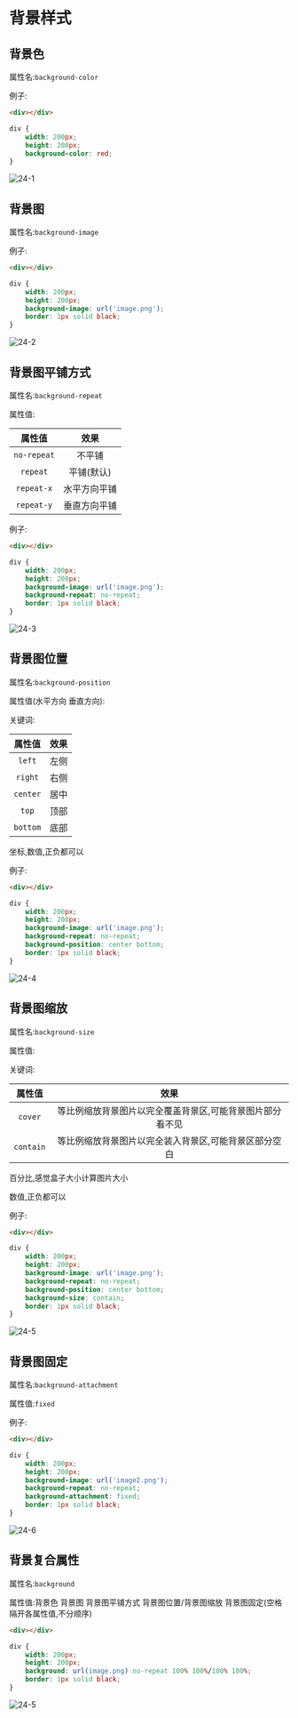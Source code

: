 # 背景样式

## 背景色

属性名:`background-color`

例子:

```html
<div></div>
```

```css
div {
    width: 200px;
    height: 200px;
    background-color: red;
}
```

![24-1](assets/24-1.png)

## 背景图

属性名:`background-image`

例子:

```html
<div></div>
```

```css
div {
    width: 200px;
    height: 200px;
    background-image: url('image.png');
    border: 1px solid black;
}
```

![24-2](assets/24-2.png)

## 背景图平铺方式

属性名:`background-repeat`

属性值:

|   属性值    |     效果     |
| :---------: | :----------: |
| `no-repeat` |    不平铺    |
|  `repeat`   |  平铺(默认)  |
| `repeat-x`  | 水平方向平铺 |
| `repeat-y`  | 垂直方向平铺 |

例子:

```html
<div></div>
```

```css
div {
    width: 200px;
    height: 200px;
    background-image: url('image.png');
    background-repeat: no-repeat;
    border: 1px solid black;
}
```

![24-3](assets/24-3.png)

## 背景图位置

属性名:`background-position`

属性值(水平方向 垂直方向):

关键词:

|  属性值  | 效果 |
| :------: | :--: |
|  `left`  | 左侧 |
| `right`  | 右侧 |
| `center` | 居中 |
|  `top`   | 顶部 |
| `bottom` | 底部 |

坐标,数值,正负都可以

例子:

```html
<div></div>
```

```css
div {
    width: 200px;
    height: 200px;
    background-image: url('image.png');
    background-repeat: no-repeat;
    background-position: center bottom;
    border: 1px solid black;
}
```

![24-4](assets/24-4.png)

## 背景图缩放

属性名:`background-size`

属性值:

关键词:

|  属性值   |                           效果                            |
| :-------: | :-------------------------------------------------------: |
|  `cover`  | 等比例缩放背景图片以完全覆盖背景区,可能背景图片部分看不见 |
| `contain` |   等比例缩放背景图片以完全装入背景区,可能背景区部分空白   |

百分比,感觉盒子大小计算图片大小

数值,正负都可以

例子:

```html
<div></div>
```

```css
div {
    width: 200px;
    height: 200px;
    background-image: url('image.png');
    background-repeat: no-repeat;
    background-position: center bottom;
    background-size: contain;
    border: 1px solid black;
}
```

![24-5](assets/24-5.png)

## 背景图固定

属性名:`background-attachment`

属性值:`fixed`

例子:

```html
<div></div>
```

```css
div {
    width: 200px;
    height: 200px;
    background-image: url('image2.png');
    background-repeat: no-repeat;
    background-attachment: fixed;
    border: 1px solid black;
}
```

![24-6](assets/24-6.png)

## 背景复合属性

属性名:`background`

属性值:背景色 背景图 背景图平铺方式 背景图位置/背景图缩放 背景图固定(空格隔开各属性值,不分顺序)

```html
<div></div>
```

```css
div {
    width: 200px;
    height: 200px;
    background: url(image.png) no-repeat 100% 100%/100% 100%;
    border: 1px solid black;
}
```

![24-5](assets/24-5.png)
